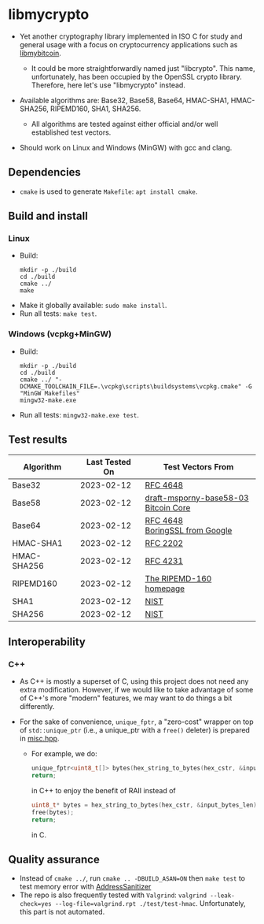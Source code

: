# libmycrypto

* Yet another cryptography library implemented in ISO C for study and general
usage with a focus on cryptocurrency applications such as
[libmybitcoin](https://github.com/alex-lt-kong/libmybitcoin).
  * It could be more straightforwardly named just "libcrypto". This name,
  unfortunately, has been occupied by the OpenSSL crypto library. Therefore,
  here let's use "libmycrypto" instead.

* Available algorithms are: Base32, Base58, Base64, HMAC-SHA1, HMAC-SHA256,
RIPEMD160, SHA1, SHA256.
  * All algorithms are tested against either official and/or well established
  test vectors.

* Should work on Linux and Windows (MinGW) with gcc and clang.

## Dependencies

* `cmake` is used to generate `Makefile`: `apt install cmake`.

## Build and install

### Linux
* Build: 
  ```shell
  mkdir -p ./build
  cd ./build
  cmake ../
  make
  ```
* Make it globally available: `sudo make install`.
* Run all tests: `make test`.

### Windows (vcpkg+MinGW)

* Build:
  ```shell
  mkdir -p ./build
  cd ./build
  cmake ../ "-DCMAKE_TOOLCHAIN_FILE=.\vcpkg\scripts\buildsystems\vcpkg.cmake" -G "MinGW Makefiles"
  mingw32-make.exe
  ```

* Run all tests: `mingw32-make.exe test`.

## Test results

| Algorithm     | Last Tested On  | Test Vectors From|
| ------------- | -------------   | ------------- |
| Base32        | 2023-02-12      | [RFC 4648](https://datatracker.ietf.org/doc/html/rfc4648#section-10)|
| Base58        | 2023-02-12      | [draft-msporny-base58-03](https://datatracker.ietf.org/doc/html/draft-msporny-base58-03#section-5)<br />[Bitcoin Core](https://github.com/bitcoin/bitcoin/blob/master/src/test/data/base58_encode_decode.json)|
| Base64        | 2023-02-12      | [RFC 4648](https://datatracker.ietf.org/doc/html/rfc4648#section-10)<br />[BoringSSL from Google](https://boringssl.googlesource.com/boringssl/+/master/crypto/base64/base64_test.cc)
| HMAC-SHA1     | 2023-02-12      | [RFC 2202](https://datatracker.ietf.org/doc/html/rfc2202)|
| HMAC-SHA256   | 2023-02-12      | [RFC 4231](https://datatracker.ietf.org/doc/html/rfc4231)|
| RIPEMD160     | 2023-02-12      | [The RIPEMD-160 homepage](https://homes.esat.kuleuven.be/~bosselae/ripemd160.html)|
| SHA1          | 2023-02-12      | [NIST](https://csrc.nist.gov/Projects/Cryptographic-Algorithm-Validation-Program/Secure-Hashing)|
| SHA256        | 2023-02-12      | [NIST](https://csrc.nist.gov/Projects/Cryptographic-Algorithm-Validation-Program/Secure-Hashing)|


## Interoperability
### C++

* As C++ is mostly a superset of C, using this project does not need any extra
modification. However, if we would like to take advantage of some of C++'s
more "modern" features, we may want to do things a bit differently.

* For the sake of convenience, `unique_fptr`, a "zero-cost" wrapper on top of
`std::unique_ptr` (i.e., a unique_ptr with a `free()` deleter) is prepared in
[misc.hpp](./src/mycrypto/misc.hpp).

    * For example, we do:

      ```C++
      unique_fptr<uint8_t[]> bytes(hex_string_to_bytes(hex_cstr, &input_bytes_len));
      return;
      ```

      in C++ to enjoy the benefit of RAII instead of

      ```C
      uint8_t* bytes = hex_string_to_bytes(hex_cstr, &input_bytes_len);
      free(bytes);
      return;
      ```

      in C.

## Quality assurance

* Instead of `cmake ../`, run `cmake .. -DBUILD_ASAN=ON` then `make test` to
test memory error with
[AddressSanitizer](https://github.com/google/sanitizers/wiki/AddressSanitizer)
* The repo is also frequently tested with `Valgrind`: `valgrind --leak-check=yes --log-file=valgrind.rpt ./test/test-hmac`. Unfortunately, this part is not automated.